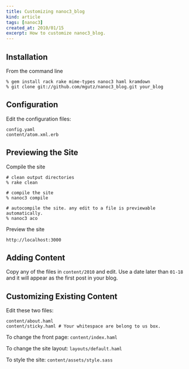 ```yaml
---
title: Customizing nanoc3_blog 
kind: article
tags: [nanoc3]
created_at: 2010/01/15
excerpt: How to customize nanoc3_blog.
---
```


## Installation

From the command line

    % gem install rack rake mime-types nanoc3 haml kramdown
    % git clone git://github.com/mgutz/nanoc3_blog.git your_blog

## Configuration

Edit the configuration files:

    config.yaml
    content/atom.xml.erb

## Previewing the Site

Compile the site

    # clean output directories
    % rake clean 

    # compile the site
    % nanoc3 compile

    # autocompile the site. any edit to a file is previewable automatically.
    % nanoc3 aco

Preview the site

    http://localhost:3000

## Adding Content

Copy any of the files in `content/2010` and edit.  Use a date later than `01-18` and it will appear as the first post in your blog.

## Customizing Existing Content

Edit these two files:

    content/about.haml
    content/sticky.haml # Your whitespace are belong to us box.

To change the front page: `content/index.haml`

To change the site layout: `layouts/default.haml`

To style the site:  `content/assets/style.sass`
